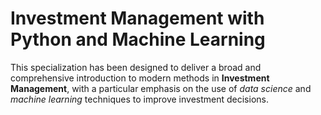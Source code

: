 # Investment Management with Python and Machine Learning

This specialization has been designed to deliver a broad and comprehensive introduction to modern methods in **Investment Management**, with a particular emphasis on the use of *data science* and *machine learning* techniques to improve investment decisions.

